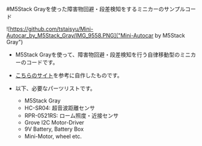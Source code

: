#M5Stack Grayを使った障害物回避・段差検知をするミニカーのサンプルコード

![https://github.com/tstaisyu/Mini-Autocar_by_M5Stack_Gray/IMG_9558.PNG]("Mini-Autocar by M5Stack Gray")

* M5Stack Grayを使って、障害物回避・段差検知を行う自律移動型のミニカーのコードです。

* [こちらのサイト](https://deviceplus.jp/mc-general/arduino-m5stack-remote-control-car-03/)を参考に自作したものです。

* 以下、必要なパーツリストです。

  * M5Stack Gray 
  * HC-SR04: 超音波距離センサ
  * RPR-0521RS: ローム照度・近接センサ
  * Grove I2C Motor-Driver
  * 9V Battery, Battery Box
  * Mini-Motor, wheel
  etc.
　
